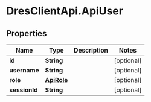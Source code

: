 # DresClientApi.ApiUser

## Properties

Name | Type | Description | Notes
------------ | ------------- | ------------- | -------------
**id** | **String** |  | [optional] 
**username** | **String** |  | [optional] 
**role** | [**ApiRole**](ApiRole.md) |  | [optional] 
**sessionId** | **String** |  | [optional] 


